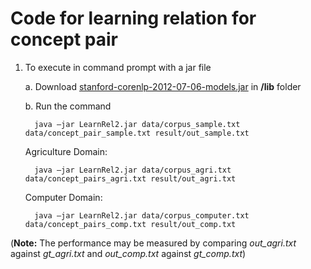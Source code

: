 # Code for learning relation for concept pair

1. To execute in command prompt with a jar file
  
   a. Download [stanford-corenlp-2012-07-06-models.jar](https://github.com/evandrix/stanford-corenlp/raw/master/stanford-corenlp-2012-07-06-models.jar) in **/lib** folder
  
   b. Run the command
	   
	     java –jar LearnRel2.jar data/corpus_sample.txt data/concept_pair_sample.txt result/out_sample.txt

      Agriculture Domain:
	
	     java –jar LearnRel2.jar data/corpus_agri.txt data/concept_pairs_agri.txt result/out_agri.txt

      Computer Domain:

	     java –jar LearnRel2.jar data/corpus_computer.txt data/concept_pairs_comp.txt result/out_comp.txt


(**Note:** The performance may be measured by comparing *out_agri.txt* against *gt_agri.txt* and *out_comp.txt* against *gt_comp.txt*)

